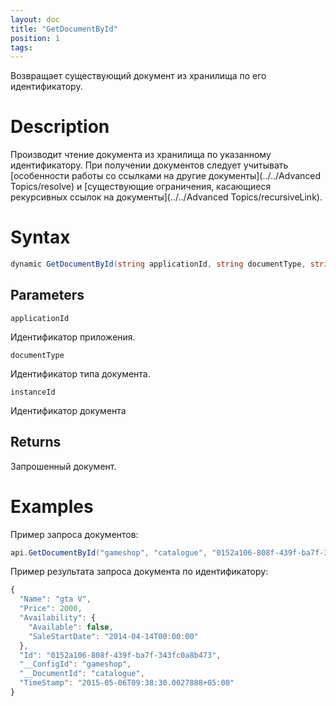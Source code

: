 ```yaml
---
layout: doc
title: "GetDocumentById"
position: 1
tags:
---
```


Возвращает существующий документ из хранилища по его идентификатору.

# Description
Производит чтение документа из хранилища по указанному идентификатору. При получении документов следует учитывать [особенности работы со ссылками на другие документы](../../Advanced Topics/resolve) и [существующие ограничения, касающиеся рекурсивных ссылок на документы](../../Advanced Topics/recursiveLink).

# Syntax
```csharp
dynamic GetDocumentById(string applicationId, string documentType, string instanceId)
```

## Parameters

`applicationId`

Идентификатор приложения.

`documentType`

Идентификатор типа документа.

`instanceId`

Идентификатор документа

## Returns

Запрошенный документ.

# Examples

Пример запроса документов:

```csharp
api.GetDocumentById("gameshop", "catalogue", "0152a106-808f-439f-ba7f-343fc0a8b473");
```

Пример результата запроса документа по идентификатору:

```js
{
  "Name": "gta V",
  "Price": 2000,
  "Availability": {
    "Available": false,
    "SaleStartDate": "2014-04-14T00:00:00"
  },
  "Id": "0152a106-808f-439f-ba7f-343fc0a8b473",
  "__ConfigId": "gameshop",
  "__DocumentId": "catalogue",
  "TimeStamp": "2015-05-06T09:38:30.0027888+05:00"
}
```
